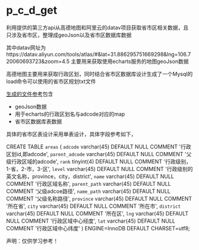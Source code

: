 # p_c_d_get

利用提供的第三方api从高德地图和阿里云的datav项目获取省市区相关数据，且只涉及省市区，整理成geoJson以及省市区数据库数据

其中datav网址为https://datav.aliyun.com/tools/atlas/#&lat=31.886295751669298&lng=106.720060693723&zoom=4.5
主要用来获取使用echarts服务的地图geoJson数据

高德地图主要用来获取行政区划，同时结合省市区数据库设计生成了一个Mysql的load命令可以使用的省市区规划txt文件



[生成的文件参考](./generated "生成的文件")包含

- geoJson数据
- 用于echarts的行政区划名与adcode对应的map
- 省市区数据库表数据

具体的省市区表设计采用单表设计，具体字段参考如下，

CREATE TABLE `areas` (
  `adcode` varchar(45) DEFAULT NULL COMMENT '行政区划id,即adcode',
  `parent_adcode` varchar(45) DEFAULT NULL COMMENT '父级行政区域的adcode',
  `rank` tinyint(4) DEFAULT NULL COMMENT '行政级别，1-省，2-市，3-区',
  `level` varchar(45) DEFAULT NULL COMMENT '行政级别的英文名称，province，city，district',
  `name` varchar(45) DEFAULT NULL COMMENT '行政区域名称',
  `parent_path` varchar(45) DEFAULT NULL COMMENT '父级adcoe路径',
  `name_path` varchar(45) DEFAULT NULL COMMENT '父级名称路径',
  `province` varchar(45) DEFAULT NULL COMMENT '所在省',
  `city` varchar(45) DEFAULT NULL COMMENT '所在市',
  `district` varchar(45) DEFAULT NULL COMMENT '所在区',
  `lng` varchar(45) DEFAULT NULL COMMENT '行政区域中心经度',
  `lat` varchar(45) DEFAULT NULL COMMENT '行政区域中心纬度'
) ENGINE=InnoDB DEFAULT CHARSET=utf8;

声明：仅供学习参考！


